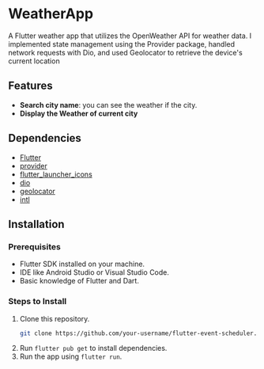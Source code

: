 # WeatherApp

A Flutter weather app that utilizes the OpenWeather API for weather data. I implemented state management using the Provider package, handled network requests with Dio, and used Geolocator to retrieve the device's current location
## Features

- **Search city name**: you can see the weather if the city.
- **Display the Weather of current city**

## Dependencies

- [Flutter](https://flutter.dev/)
- [provider](https://pub.dev/packages/provider)
- [flutter_launcher_icons](https://pub.dev/packages/get)
- [dio](https://pub.dev/packages/dio)
- [geolocator](https://pub.dev/packages/geolocator)
- [intl](https://pub.dev/packages/intl)
  
## Installation

### Prerequisites
- Flutter SDK installed on your machine.
- IDE like Android Studio or Visual Studio Code.
- Basic knowledge of Flutter and Dart.
### Steps to Install
1. Clone this repository.
      ```bash
   git clone https://github.com/your-username/flutter-event-scheduler.git](https://github.com/DagiABAY/WeatherApp.git
2. Run `flutter pub get` to install dependencies.
3. Run the app using `flutter run`.
